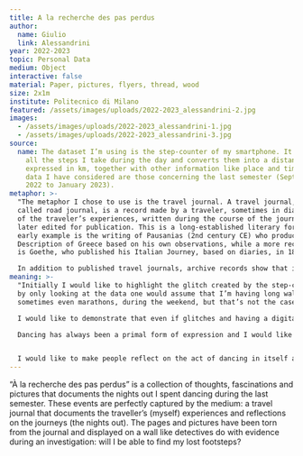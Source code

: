 ```yaml
---
title: A la recherche des pas perdus
author:
  name: Giulio
  link: Alessandrini
year: 2022-2023
topic: Personal Data
medium: Object
interactive: false
material: Paper, pictures, flyers, thread, wood
size: 2x1m
institute: Politecnico di Milano
featured: /assets/images/uploads/2022-2023_alessandrini-2.jpg
images:
  - /assets/images/uploads/2022-2023_alessandrini-1.jpg
  - /assets/images/uploads/2022-2023_alessandrini-3.jpg
source:
  name: The dataset I’m using is the step-counter of my smartphone. It registers
    all the steps I take during the day and converts them into a distance
    expressed in km, together with other information like place and time. The
    data I have considered are those concerning the last semester (September
    2022 to January 2023).
metaphor: >-
  "The metaphor I chose to use is the travel journal. A travel journal, also
  called road journal, is a record made by a traveler, sometimes in diary form,
  of the traveler’s experiences, written during the course of the journey and
  later edited for publication. This is a long-established literary format; an
  early example is the writing of Pausanias (2nd century CE) who produced his
  Description of Greece based on his own observations, while a more recent one
  is Goethe, who published his Italian Journey, based on diaries, in 1816.

  In addition to published travel journals, archive records show that it was historically common for travelers to record their journey in diary format, with no apparent intention of future publication, but as a personal record of their experiences. This practice is particularly visible in nineteenth-century European travel diaries. I’m going to use this literary format as a metaphor to document my experiences in a spontaneous and personal way, while still being introspective and thorough."
meaning: >-
  "Initially I would like to highlight the glitch created by the step-counter:
  by only looking at the data one would assume that I’m having long walks, or
  sometimes even marathons, during the weekend, but that’s not the case.

  I would like to demonstrate that even if glitches and having a digital-double not accurate to ourselves can be troublesome, they can also give us the opportunity to reflect on ourselves and see our experiences in a different light. In my case, the fact that my cellphone has highlighted the similarities between walking and dancing made me realize the connection between these two activities that have been extremely important to mankind since the dawn of times.

  Dancing has always been a primal form of expression and I would like to highlight this link between dancing and living. Even if those steps didn’t physically take me somewhere they were still meaningful. Dancing is an act that brings people together, that makes people free, that makes people free from prejudices to bring out the most spontaneous part of us. That’s what I would like to communicate.


  I would like to make people reflect on the act of dancing in itself and what it personally means for them. Through my infopoem I’d show my point of view, so I’d like for the public to think “And what about me?”. At first one would probably be surprised, or maybe even amused, in seeing that all those steps took me nowhere, but through the infopoem I’d like to show them that they’re still meaningful and the experiences related to them hold a special meaning for me. In a broader sense this could help others to put things into perspective and give a deeper meaning to something they maybe didn’t consider before."
---
```

“À la recherche des pas perdus” is a collection of thoughts, fascinations and pictures that documents the nights out I spent dancing during the last semester. These events are perfectly captured by the medium: a travel journal that documents the traveller’s (myself) experiences and reflections on the journeys (the nights out). The pages and pictures have been torn from the journal and displayed on a wall like detectives do with evidence during an investigation: will I be able to find my lost footsteps?